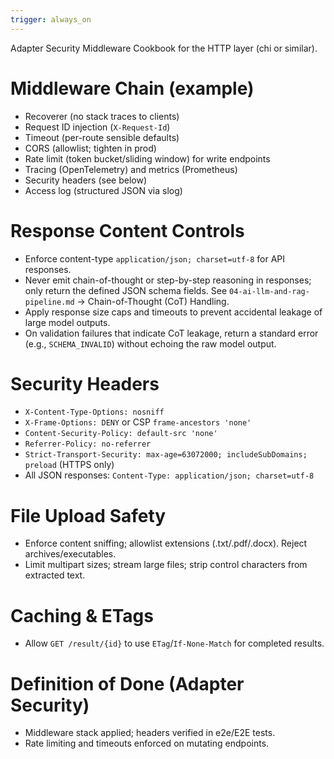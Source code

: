 ```yaml
---
trigger: always_on
---
```


Adapter Security Middleware Cookbook for the HTTP layer (chi or similar).

# Middleware Chain (example)
- Recoverer (no stack traces to clients)
- Request ID injection (`X-Request-Id`)
- Timeout (per-route sensible defaults)
- CORS (allowlist; tighten in prod)
- Rate limit (token bucket/sliding window) for write endpoints
- Tracing (OpenTelemetry) and metrics (Prometheus)
- Security headers (see below)
- Access log (structured JSON via slog)

# Response Content Controls
- Enforce content-type `application/json; charset=utf-8` for API responses.
- Never emit chain-of-thought or step-by-step reasoning in responses; only return the defined JSON schema fields. See `04-ai-llm-and-rag-pipeline.md` → Chain-of-Thought (CoT) Handling.
- Apply response size caps and timeouts to prevent accidental leakage of large model outputs.
- On validation failures that indicate CoT leakage, return a standard error (e.g., `SCHEMA_INVALID`) without echoing the raw model output.

# Security Headers
- `X-Content-Type-Options: nosniff`
- `X-Frame-Options: DENY` or CSP `frame-ancestors 'none'`
- `Content-Security-Policy: default-src 'none'`
- `Referrer-Policy: no-referrer`
- `Strict-Transport-Security: max-age=63072000; includeSubDomains; preload` (HTTPS only)
- All JSON responses: `Content-Type: application/json; charset=utf-8`

# File Upload Safety
- Enforce content sniffing; allowlist extensions (.txt/.pdf/.docx). Reject archives/executables.
- Limit multipart sizes; stream large files; strip control characters from extracted text.

# Caching & ETags
- Allow `GET /result/{id}` to use `ETag`/`If-None-Match` for completed results.

# Definition of Done (Adapter Security)
- Middleware stack applied; headers verified in e2e/E2E tests.
- Rate limiting and timeouts enforced on mutating endpoints.
